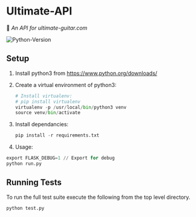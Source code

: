 # Ultimate-API

:guitar: *An API for ultimate-guitar.com*

![Python-Version](https://img.shields.io/badge/Python-3.6.1-blue.svg)

## Setup
1. Install python3 from https://www.python.org/downloads/

1. Create a virtual environment of python3:

    ```Python
    # Install virtualenv:
    # pip install virtualenv
    virtualenv -p /usr/local/bin/python3 venv
    source venv/bin/activate
    ```

1. Install dependancies:

    ```Python
    pip install -r requirements.txt
    ```

1. Usage:

  ```Python
  export FLASK_DEBUG=1 // Export for debug
  python run.py
  ```

## Running Tests
To run the full test suite execute the following from the top level directory.
```Python
python test.py
```
